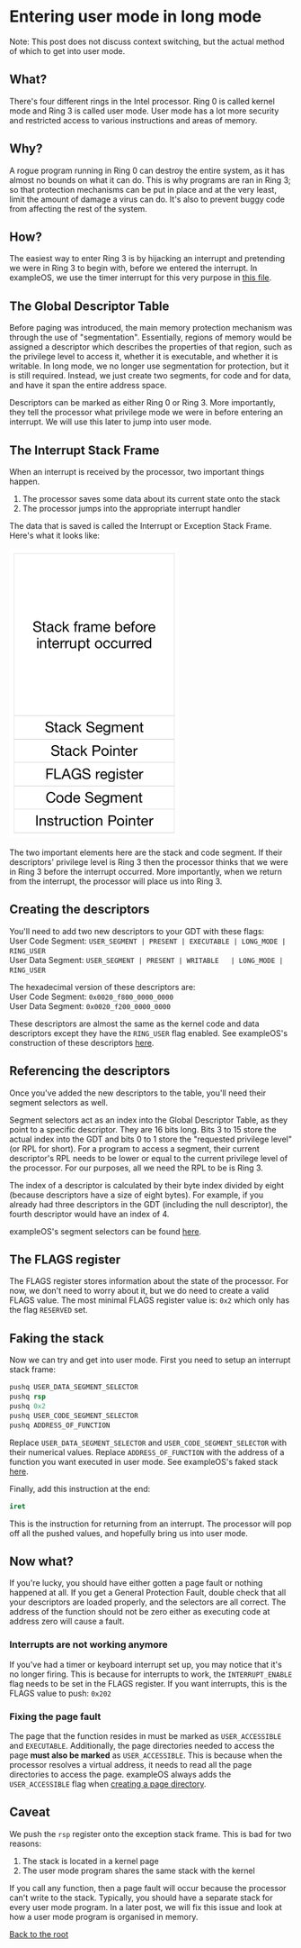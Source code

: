 # Entering user mode in long mode
Note: This post does not discuss context switching, but the actual
method of which to get into user mode.

## What?
There's four different rings in the Intel processor. Ring 0 is called
kernel mode and Ring 3 is called user mode. User mode has a lot more
security and restricted access to various instructions and areas of
memory.

## Why?
A rogue program running in Ring 0 can destroy the entire system, as it
has almost no bounds on what it can do. This is why programs
are ran in Ring 3; so that protection mechanisms can be put in place
and at the very least, limit the amount of damage a virus can do. It's
also to prevent buggy code from affecting the rest of the system.

## How?
The easiest way to enter Ring 3 is by hijacking an interrupt and
pretending we were in Ring 3 to begin with, before we entered the
interrupt. In exampleOS, we use the timer interrupt for this very
purpose in [this file](https://github.com/Techno-coder/example_os/blob/e98b970e16662589d2b05b98f5b4990f9ac5a789/kernel/src/interrupts/handlers.rs#L44).

## The Global Descriptor Table
Before paging was introduced, the main memory protection mechanism was
through the use of "segmentation". Essentially, regions of memory would
be assigned a descriptor which describes the properties of that region, such
as the privilege level to access it, whether it is executable, and whether it is
writable. In long mode, we no longer use segmentation for protection, but it
is still required. Instead, we just create two segments, for code and for data,
and have it span the entire address space.

Descriptors can be marked as either Ring 0 or Ring 3. More importantly,
they tell the processor what privilege mode we were in before entering
an interrupt. We will use this later to jump into user mode.

## The Interrupt Stack Frame
When an interrupt is received by the processor, two important things happen.
1. The processor saves some data about its current state onto the stack
2. The processor jumps into the appropriate interrupt handler  

The data that is saved is called the Interrupt or Exception Stack Frame.
Here's what it looks like:

<img src="assets/user_mode/exception_frame.png" style="width: 300px;">

The two important elements here are the stack and code segment. If their descriptors'
privilege level is Ring 3 then the processor thinks that we were in Ring 3
before the interrupt occurred. More importantly, when we return from the
interrupt, the processor will place us into Ring 3.

## Creating the descriptors
You'll need to add two new descriptors to your GDT with these flags:  
User Code Segment: `USER_SEGMENT | PRESENT | EXECUTABLE | LONG_MODE | RING_USER`  
User Data Segment: `USER_SEGMENT | PRESENT | WRITABLE	| LONG_MODE	| RING_USER`  

The hexadecimal version of these descriptors are:  
User Code Segment: `0x0020_f800_0000_0000`  
User Data Segment: `0x0020_f200_0000_0000`  

These descriptors are almost the same as the kernel code and data descriptors except
they have the `RING_USER` flag enabled.
See exampleOS's construction of these descriptors [here](https://github.com/Techno-coder/example_os/blob/master/kernel/src/interrupts/gdt_descriptor.rs).

## Referencing the descriptors
Once you've added the new descriptors to the table, you'll need their
segment selectors as well.

Segment selectors act as an index into the Global Descriptor Table, as they
point to a specific descriptor. They are 16 bits long. Bits 3 to 15 store the
actual index into the GDT and bits 0 to 1 store the "requested privilege level" (or RPL for short).
For a program to access a segment, their current descriptor's RPL needs to be
lower or equal to the current privilege level of the processor. For our purposes,
all we need the RPL to be is Ring 3.

The index of a descriptor is calculated by their byte index divided by eight (because 
descriptors have a size of eight bytes). For example, if you already had three descriptors
in the GDT (including the null descriptor), the fourth descriptor would have an index of 4.

exampleOS's segment selectors can be found [here](https://github.com/Techno-coder/example_os/blob/e98b970e16662589d2b05b98f5b4990f9ac5a789/kernel/src/interrupts/functions.rs#L53).

## The FLAGS register
The FLAGS register stores information about the state of the processor. For now,
we don't need to worry about it, but we do need to create a valid FLAGS value. The
most minimal FLAGS register value is: `0x2` which only has the flag `RESERVED` set.

## Faking the stack
Now we can try and get into user mode. First you need to setup an interrupt stack frame:
```asm
pushq USER_DATA_SEGMENT_SELECTOR
pushq rsp
pushq 0x2
pushq USER_CODE_SEGMENT_SELECTOR
pushq ADDRESS_OF_FUNCTION
```
Replace `USER_DATA_SEGMENT_SELECTOR` and `USER_CODE_SEGMENT_SELECTOR` with their numerical
values. Replace `ADDRESS_OF_FUNCTION` with the address of a function you want executed
in user mode. See exampleOS's faked stack [here](https://github.com/Techno-coder/example_os/blob/e98b970e16662589d2b05b98f5b4990f9ac5a789/kernel/src/task/loaders/stack.rs#L18).

Finally, add this instruction at the end:  
```asm
iret
```
This is the instruction for returning from an interrupt. The processor will pop off all
the pushed values, and hopefully bring us into user mode.

## Now what?
If you're lucky, you should have either gotten a page fault or nothing happened at all.
If you get a General Protection Fault, double check that all your descriptors are loaded
properly, and the selectors are all correct. The address of the function should not be zero
either as executing code at address zero will cause a fault.

### Interrupts are not working anymore
If you've had a timer or keyboard interrupt set up, you may notice that it's no longer firing. This is because
for interrupts to work, the `INTERRUPT_ENABLE` flag needs to be set in the FLAGS register. If you want interrupts,
this is the FLAGS value to push: `0x202`

### Fixing the page fault
The page that the function resides in must be marked as `USER_ACCESSIBLE` and `EXECUTABLE`.
Additionally, the page directories needed to access the page **must also be marked** as
`USER_ACCESSIBLE`. This is because when the processor resolves a virtual address, it needs 
to read all the page directories to access the page. exampleOS always adds the `USER_ACCESSIBLE`
flag when [creating a page directory](https://github.com/Techno-coder/example_os/blob/e98b970e16662589d2b05b98f5b4990f9ac5a789/kernel/src/paging/page_table.rs#L41).

## Caveat
We push the `rsp` register onto the exception stack frame. This is bad for two reasons:
1. The stack is located in a kernel page
2. The user mode program shares the same stack with the kernel

If you call any function, then a page fault will occur because the processor can't write to
the stack. Typically, you should have a separate stack for every user mode program. In a later
post, we will fix this issue and look at how a user mode program is organised in memory.

[Back to the root](https://techno-coder.github.io/example_os/)
